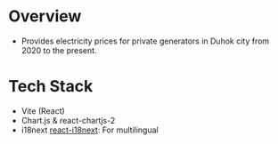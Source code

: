 # Overview

-   Provides electricity prices for private generators in Duhok city from 2020 to the present.

# Tech Stack

-   Vite (React)
-   Chart.js & react-chartjs-2
-   i18next [react-i18next](https://react.i18next.com/latest/using-with-hooks): For multilingual
